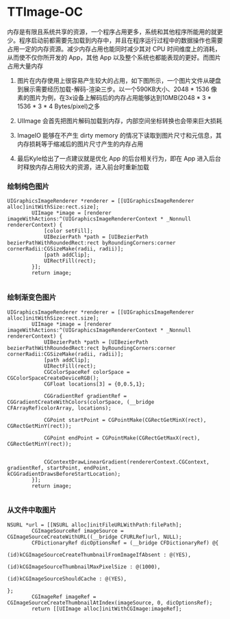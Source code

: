 # TTImage-OC

内存是有限且系统共享的资源，一个程序占用更多，系统和其他程序所能用的就更少。程序启动前都需要先加载到内存中，并且在程序运行过程中的数据操作也需要占用一定的内存资源。减少内存占用也能同时减少其对 CPU 时间维度上的消耗，从而使不仅你所开发的 App，其他 App 以及整个系统也都能表现的更好。而图片占用大量内存


1. 图片在内存使用上很容易产生较大的占用，如下图所示，一个图片文件从硬盘到展示需要经历加载-解码-渲染三步。以一个590KB大小、2048 * 1536 像素的图片为例，在3x设备上解码后的内存占用能够达到10MB(2048 * 3 * 1536 * 3 * 4 Bytes/pixel)之多

2. UIImage 会首先把图片解码加载到内存，内部空间坐标转换也会带来巨大损耗
3. ImageIO 能够在不产生 dirty memory 的情况下读取到图片尺寸和元信息，其内存损耗等于缩减后的图片尺寸产生的内存占用
4. 最后Kyle给出了一点建议就是优化 App 的后台相关行为，即在 App 进入后台时释放内存占用较大的资源，进入前台时重新加载

### 绘制纯色图片

```
UIGraphicsImageRenderer *renderer = [[UIGraphicsImageRenderer alloc]initWithSize:rect.size];
        UIImage *image = [renderer imageWithActions:^(UIGraphicsImageRendererContext * _Nonnull rendererContext) {
            [color setFill];
            UIBezierPath *path = [UIBezierPath bezierPathWithRoundedRect:rect byRoundingCorners:corner cornerRadii:CGSizeMake(radii, radii)];
            [path addClip];
            UIRectFill(rect);
        }];
        return image;
        
```

### 绘制渐变色图片

```
UIGraphicsImageRenderer *renderer = [[UIGraphicsImageRenderer alloc]initWithSize:rect.size];
        UIImage *image = [renderer imageWithActions:^(UIGraphicsImageRendererContext * _Nonnull rendererContext) {
            UIBezierPath *path = [UIBezierPath bezierPathWithRoundedRect:rect byRoundingCorners:corner cornerRadii:CGSizeMake(radii, radii)];
            [path addClip];
            UIRectFill(rect);
            CGColorSpaceRef colorSpace = CGColorSpaceCreateDeviceRGB();
            CGFloat locations[3] = {0,0.5,1};
            
            CGGradientRef gradientRef = CGGradientCreateWithColors(colorSpace, (__bridge CFArrayRef)colorArray, locations);

            CGPoint startPoint = CGPointMake(CGRectGetMinX(rect), CGRectGetMinY(rect));
            
            CGPoint endPoint = CGPointMake(CGRectGetMaxX(rect), CGRectGetMinY(rect));
            
            
            CGContextDrawLinearGradient(rendererContext.CGContext, gradientRef, startPoint, endPoint, kCGGradientDrawsBeforeStartLocation);
        }];
        return image;
        
```

### 从文件中取图片

```
NSURL *url = [[NSURL alloc]initFileURLWithPath:filePath];
        CGImageSourceRef imageSource = CGImageSourceCreateWithURL((__bridge CFURLRef)url, NULL);
        CFDictionaryRef dicOptionsRef = (__bridge CFDictionaryRef) @{
                                                                     (id)kCGImageSourceCreateThumbnailFromImageIfAbsent : @(YES),
                                                                     (id)kCGImageSourceThumbnailMaxPixelSize : @(1000),
                                                                     (id)kCGImageSourceShouldCache : @(YES),
                                                                     };
        CGImageRef imageRef = CGImageSourceCreateThumbnailAtIndex(imageSource, 0, dicOptionsRef);
        return [[UIImage alloc]initWithCGImage:imageRef];
        
```